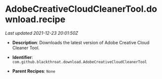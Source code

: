 # AdobeCreativeCloudCleanerTool.download.recipe

_Last updated 2021-12-23 20:01:50Z_

- **Description**: Downloads the latest version of Adobe Creative Cloud Cleaner Tool.

- **Identifier**: `com.github.blackthroat.download.AdobeCreativeCloudCleanerTool`

- **Parent Recipes**: `None`

